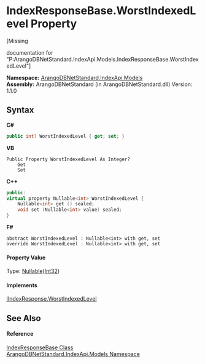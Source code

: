 # IndexResponseBase.WorstIndexedLevel Property 
 

\[Missing <summary> documentation for "P:ArangoDBNetStandard.IndexApi.Models.IndexResponseBase.WorstIndexedLevel"\]

**Namespace:**&nbsp;<a href="215740c9-85fc-74fa-998d-14b49b842d56">ArangoDBNetStandard.IndexApi.Models</a><br />**Assembly:**&nbsp;ArangoDBNetStandard (in ArangoDBNetStandard.dll) Version: 1.1.0

## Syntax

**C#**<br />
``` C#
public int? WorstIndexedLevel { get; set; }
```

**VB**<br />
``` VB
Public Property WorstIndexedLevel As Integer?
	Get
	Set
```

**C++**<br />
``` C++
public:
virtual property Nullable<int> WorstIndexedLevel {
	Nullable<int> get () sealed;
	void set (Nullable<int> value) sealed;
}
```

**F#**<br />
``` F#
abstract WorstIndexedLevel : Nullable<int> with get, set
override WorstIndexedLevel : Nullable<int> with get, set
```


#### Property Value
Type: <a href="https://docs.microsoft.com/dotnet/api/system.nullable-1" target="_blank" rel="noopener noreferrer">Nullable</a>(<a href="https://docs.microsoft.com/dotnet/api/system.int32" target="_blank" rel="noopener noreferrer">Int32</a>)

#### Implements
<a href="4d2bf53e-9f18-7baf-d58e-00cb9e436727">IIndexResponse.WorstIndexedLevel</a><br />

## See Also


#### Reference
<a href="0197f740-7c40-7008-544f-0c999e147387">IndexResponseBase Class</a><br /><a href="215740c9-85fc-74fa-998d-14b49b842d56">ArangoDBNetStandard.IndexApi.Models Namespace</a><br />